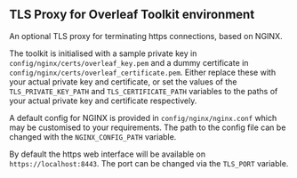 ## TLS Proxy for Overleaf Toolkit environment

An optional TLS proxy for terminating https connections, based on NGINX.

The toolkit is initialised with a sample private key in `config/nginx/certs/overleaf_key.pem` and a dummy certificate in `config/nginx/certs/overleaf_certificate.pem`. Either replace these with your actual private key and certificate, or set the values of the `TLS_PRIVATE_KEY_PATH` and `TLS_CERTIFICATE_PATH` variables to the paths of your actual private key and certificate respectively.

A default config for NGINX is provided in `config/nginx/nginx.conf` which may be customised to your requirements. The path to the config file can be changed with the `NGINX_CONFIG_PATH` variable.

By default the https web interface will be available on `https://localhost:8443`. The port can be changed via the `TLS_PORT` variable. 

